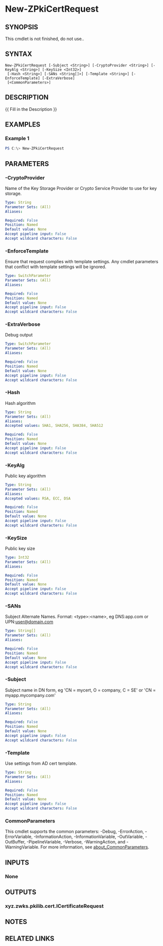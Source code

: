 ﻿---
external help file: PkiCertClient.dll-Help.xml
Module Name: ZPki
online version:
schema: 2.0.0
---

# New-ZPkiCertRequest

## SYNOPSIS
This cmdlet is not finished, do not use..

## SYNTAX

```
New-ZPkiCertRequest [-Subject <String>] [-CryptoProvider <String>] [-KeyAlg <String>] [-KeySize <Int32>]
 [-Hash <String>] [-SANs <String[]>] [-Template <String>] [-EnforceTemplate] [-ExtraVerbose]
 [<CommonParameters>]
```

## DESCRIPTION
{{ Fill in the Description }}

## EXAMPLES

### Example 1
```powershell
PS C:\> New-ZPkiCertRequest
```



## PARAMETERS

### -CryptoProvider
Name of the Key Storage Provider or Crypto Service Provider to use for key storage.

```yaml
Type: String
Parameter Sets: (All)
Aliases:

Required: False
Position: Named
Default value: None
Accept pipeline input: False
Accept wildcard characters: False
```

### -EnforceTemplate
Ensure that request complies with template settings.
Any cmdlet parameters that conflict with template settings will be ignored.

```yaml
Type: SwitchParameter
Parameter Sets: (All)
Aliases:

Required: False
Position: Named
Default value: None
Accept pipeline input: False
Accept wildcard characters: False
```

### -ExtraVerbose
Debug output

```yaml
Type: SwitchParameter
Parameter Sets: (All)
Aliases:

Required: False
Position: Named
Default value: None
Accept pipeline input: False
Accept wildcard characters: False
```

### -Hash
Hash algorithm

```yaml
Type: String
Parameter Sets: (All)
Aliases:
Accepted values: SHA1, SHA256, SHA384, SHA512

Required: False
Position: Named
Default value: None
Accept pipeline input: False
Accept wildcard characters: False
```

### -KeyAlg
Public key algorithm

```yaml
Type: String
Parameter Sets: (All)
Aliases:
Accepted values: RSA, ECC, DSA

Required: False
Position: Named
Default value: None
Accept pipeline input: False
Accept wildcard characters: False
```

### -KeySize
Public key size

```yaml
Type: Int32
Parameter Sets: (All)
Aliases:

Required: False
Position: Named
Default value: None
Accept pipeline input: False
Accept wildcard characters: False
```

### -SANs
Subject Alternate Names.
Format: \<type\>:\<name\>, eg DNS:app.com or UPN:user@domain.com

```yaml
Type: String[]
Parameter Sets: (All)
Aliases:

Required: False
Position: Named
Default value: None
Accept pipeline input: False
Accept wildcard characters: False
```

### -Subject
Subject name in DN form, eg 'CN = mycert, O = company, C = SE' or 'CN = myapp.mycompany.com'

```yaml
Type: String
Parameter Sets: (All)
Aliases:

Required: False
Position: Named
Default value: None
Accept pipeline input: False
Accept wildcard characters: False
```

### -Template
Use settings from AD cert template.

```yaml
Type: String
Parameter Sets: (All)
Aliases:

Required: False
Position: Named
Default value: None
Accept pipeline input: False
Accept wildcard characters: False
```

### CommonParameters
This cmdlet supports the common parameters: -Debug, -ErrorAction, -ErrorVariable, -InformationAction, -InformationVariable, -OutVariable, -OutBuffer, -PipelineVariable, -Verbose, -WarningAction, and -WarningVariable. For more information, see [about_CommonParameters](http://go.microsoft.com/fwlink/?LinkID=113216).

## INPUTS

### None

## OUTPUTS

### xyz.zwks.pkilib.cert.ICertificateRequest

## NOTES

## RELATED LINKS
